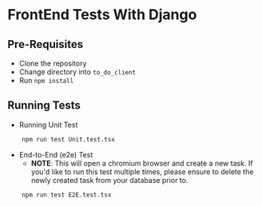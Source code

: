 # FrontEnd Tests With Django

## Pre-Requisites

- Clone the repository
- Change directory into `to_do_client`
- Run `npm install`

## Running Tests

- Running Unit Test

```bash
    npm run test Unit.test.tsx
```

- End-to-End (e2e) Test
  - **NOTE**: This will open a chromium browser and create a new task. If you'd like to run this test multiple times, please ensure to delete the newly created task from your database prior to.

```bash
    npm run test E2E.test.tsx
```
